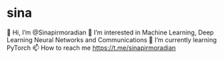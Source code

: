 # sina
👋 Hi, I’m @Sinapirmoradian
👀 I’m interested in Machine Learning, Deep Learning Neural Networks and Communications
🌱 I’m currently learning PyTorch
📫 How to reach me https://t.me/sinapirmoradian
